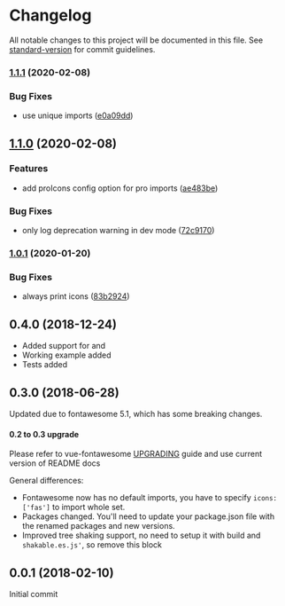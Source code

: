 # Changelog

All notable changes to this project will be documented in this file. See [standard-version](https://github.com/conventional-changelog/standard-version) for commit guidelines.

### [1.1.1](https://github.com/nuxt-community/fontawesome-module/compare/v1.1.0...v1.1.1) (2020-02-08)


### Bug Fixes

* use unique imports ([e0a09dd](https://github.com/nuxt-community/fontawesome-module/commit/e0a09dd735d9052b0e5a96b421ac80cad52d6977))

## [1.1.0](https://github.com/nuxt-community/fontawesome-module/compare/v1.0.1...v1.1.0) (2020-02-08)


### Features

* add proIcons config option for pro imports ([ae483be](https://github.com/nuxt-community/fontawesome-module/commit/ae483be1c44dcd9156092b358f286b16a2db4566))


### Bug Fixes

* only log deprecation warning in dev mode ([72c9170](https://github.com/nuxt-community/fontawesome-module/commit/72c9170301c4eea5d8259113227000672807ba07))

### [1.0.1](https://github.com/nuxt-community/fontawesome-module/compare/v1.0.0...v1.0.1) (2020-01-20)


### Bug Fixes

* always print icons ([83b2924](https://github.com/nuxt-community/fontawesome-module/commit/83b29245e40e71975397aa1189318c39c461824a))

<a name="0.4.0"></a>
## 0.4.0 (2018-12-24)
- Added support for <font-awesome-layers> and <font-awesome-layers-text>
- Working example added
- Tests added
<a name="0.3.0"></a>
## 0.3.0 (2018-06-28)
Updated due to fontawesome 5.1, which has some breaking changes.
#### 0.2 to 0.3 upgrade
Please refer to vue-fontawesome [UPGRADING](https://github.com/FortAwesome/vue-fontawesome/blob/master/UPGRADING.md) guide and use current version of README docs

General differences:
- Fontawesome now has no default imports, you have to specify `icons: ['fas']` to import whole set.
- Packages changed. You'll need to update your package.json file with the renamed packages and new versions.
- Improved tree shaking support, no need to setup it with build and `shakable.es.js'`, so remove this block

<a name="0.0.1"></a>
## 0.0.1 (2018-02-10)
Initial commit
